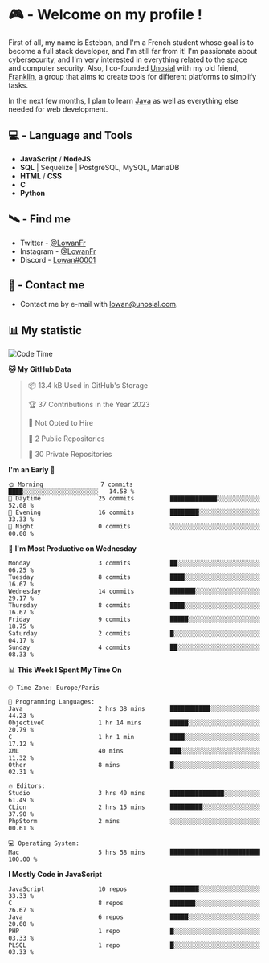 # 🎮 - Welcome on my profile !
First of all, my name is Esteban, and I'm a French student whose goal is to become a full stack developer, and I'm still far from it!
I'm passionate about cybersecurity, and I'm very interested in everything related to the space and computer security.
Also, I co-founded [Unosial](https://github.com/Unosial) with my old friend, [Franklin](https://github.com/AbaFranklin/), a group that aims to create tools for different platforms to simplify tasks. 

In the next few months, I plan to learn [Java](https://www.java.com/) as well as everything else needed for web development.




## 💻 - Language and Tools
- **JavaScript** / **NodeJS**
- **SQL** | Sequelize | PostgreSQL, MySQL, MariaDB
- **HTML** / **CSS**
- **C**
- **Python**

## 🛰️ - Find me

 - Twitter - [@LowanFr](https://twitter.com/LowanFr/)
 - Instagram - [@LowanFr](https://instagram.com/LowanFr)
 - Discord -  [Lowan#0001](https://unosial.bio/Lowan)
 
## 📡 - Contact me
 - Contact me by e-mail with [lowan@unosial.com](mailto:lowan@unosial.com).

## 📊 My statistic
<!--START_SECTION:waka-->
![Code Time](http://img.shields.io/badge/Code%20Time-586%20hrs%2015%20mins-blue)

**🐱 My GitHub Data** 

> 📦 13.4 kB Used in GitHub's Storage 
 > 
> 🏆 37 Contributions in the Year 2023
 > 
> 🚫 Not Opted to Hire
 > 
> 📜 2 Public Repositories 
 > 
> 🔑 30 Private Repositories 
 > 
**I'm an Early 🐤** 

```text
🌞 Morning                7 commits           ████░░░░░░░░░░░░░░░░░░░░░   14.58 % 
🌆 Daytime                25 commits          █████████████░░░░░░░░░░░░   52.08 % 
🌃 Evening                16 commits          ████████░░░░░░░░░░░░░░░░░   33.33 % 
🌙 Night                  0 commits           ░░░░░░░░░░░░░░░░░░░░░░░░░   00.00 % 
```
📅 **I'm Most Productive on Wednesday** 

```text
Monday                   3 commits           ██░░░░░░░░░░░░░░░░░░░░░░░   06.25 % 
Tuesday                  8 commits           ████░░░░░░░░░░░░░░░░░░░░░   16.67 % 
Wednesday                14 commits          ███████░░░░░░░░░░░░░░░░░░   29.17 % 
Thursday                 8 commits           ████░░░░░░░░░░░░░░░░░░░░░   16.67 % 
Friday                   9 commits           █████░░░░░░░░░░░░░░░░░░░░   18.75 % 
Saturday                 2 commits           █░░░░░░░░░░░░░░░░░░░░░░░░   04.17 % 
Sunday                   4 commits           ██░░░░░░░░░░░░░░░░░░░░░░░   08.33 % 
```


📊 **This Week I Spent My Time On** 

```text
🕑︎ Time Zone: Europe/Paris

💬 Programming Languages: 
Java                     2 hrs 38 mins       ███████████░░░░░░░░░░░░░░   44.23 % 
ObjectiveC               1 hr 14 mins        █████░░░░░░░░░░░░░░░░░░░░   20.79 % 
C                        1 hr 1 min          ████░░░░░░░░░░░░░░░░░░░░░   17.12 % 
XML                      40 mins             ███░░░░░░░░░░░░░░░░░░░░░░   11.32 % 
Other                    8 mins              █░░░░░░░░░░░░░░░░░░░░░░░░   02.31 % 

🔥 Editors: 
Studio                   3 hrs 40 mins       ███████████████░░░░░░░░░░   61.49 % 
CLion                    2 hrs 15 mins       █████████░░░░░░░░░░░░░░░░   37.90 % 
PhpStorm                 2 mins              ░░░░░░░░░░░░░░░░░░░░░░░░░   00.61 % 

💻 Operating System: 
Mac                      5 hrs 58 mins       █████████████████████████   100.00 % 
```

**I Mostly Code in JavaScript** 

```text
JavaScript               10 repos            ████████░░░░░░░░░░░░░░░░░   33.33 % 
C                        8 repos             ███████░░░░░░░░░░░░░░░░░░   26.67 % 
Java                     6 repos             █████░░░░░░░░░░░░░░░░░░░░   20.00 % 
PHP                      1 repo              █░░░░░░░░░░░░░░░░░░░░░░░░   03.33 % 
PLSQL                    1 repo              █░░░░░░░░░░░░░░░░░░░░░░░░   03.33 % 
```




<!--END_SECTION:waka-->
